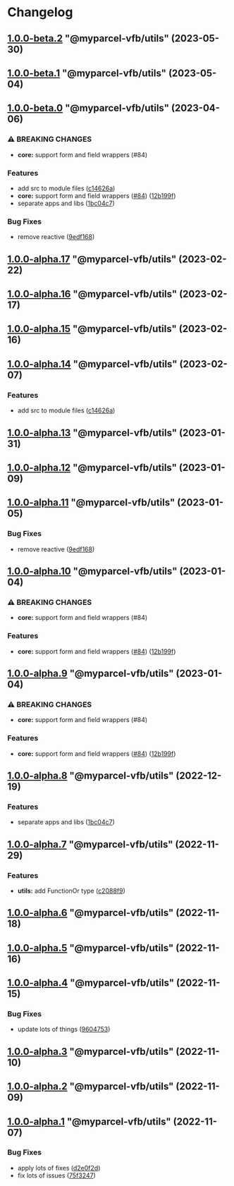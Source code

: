 # Changelog

<!-- MONODEPLOY:BELOW -->

## [1.0.0-beta.2](///compare/@myparcel-vfb/utils@1.0.0-beta.1...@myparcel-vfb/utils@1.0.0-beta.2) "@myparcel-vfb/utils" (2023-05-30)




## [1.0.0-beta.1](https://github/myparcelnl/vue-form-builder/compare/@myparcel-vfb/utils@1.0.0-beta.0...@myparcel-vfb/utils@1.0.0-beta.1) "@myparcel-vfb/utils" (2023-05-04)




## [1.0.0-beta.0](https://github/myparcelnl/vue-form-builder/compare/@myparcel-vfb/utils@1.0.0-alpha.1...@myparcel-vfb/utils@1.0.0-beta.0) "@myparcel-vfb/utils" (2023-04-06)


### ⚠ BREAKING CHANGES

* **core:** support form and field wrappers (#84)

### Features

* add src to module files ([c14626a](https://github/myparcelnl/vue-form-builder/commit/c14626a2ab1c98464611f83978575a2ce84c53a2))
* **core:** support form and field wrappers ([#84](https://github/myparcelnl/vue-form-builder/issues/84)) ([12b199f](https://github/myparcelnl/vue-form-builder/commit/12b199fc2677c02fb9a17d434cc67f62f931715c))
* separate apps and libs ([1bc04c7](https://github/myparcelnl/vue-form-builder/commit/1bc04c7625e0036bb3d72c40f471902e8232ce71))


### Bug Fixes

* remove reactive ([9edf168](https://github/myparcelnl/vue-form-builder/commit/9edf168e5499a6d129e5dcaac818c4e3fc1bce99))




## [1.0.0-alpha.17](https://github/myparcelnl/vue-form-builder/compare/@myparcel-vfb/utils@1.0.0-alpha.16...@myparcel-vfb/utils@1.0.0-alpha.17) "@myparcel-vfb/utils" (2023-02-22)




## [1.0.0-alpha.16](https://github/myparcelnl/vue-form-builder/compare/@myparcel-vfb/utils@1.0.0-alpha.15...@myparcel-vfb/utils@1.0.0-alpha.16) "@myparcel-vfb/utils" (2023-02-17)




## [1.0.0-alpha.15](https://github/myparcelnl/vue-form-builder/compare/@myparcel-vfb/utils@1.0.0-alpha.14...@myparcel-vfb/utils@1.0.0-alpha.15) "@myparcel-vfb/utils" (2023-02-16)




## [1.0.0-alpha.14](https://github/myparcelnl/vue-form-builder/compare/@myparcel-vfb/utils@1.0.0-alpha.13...@myparcel-vfb/utils@1.0.0-alpha.14) "@myparcel-vfb/utils" (2023-02-07)


### Features

* add src to module files ([c14626a](https://github/myparcelnl/vue-form-builder/commit/c14626a2ab1c98464611f83978575a2ce84c53a2))




## [1.0.0-alpha.13](https://github/myparcelnl/vue-form-builder/compare/@myparcel-vfb/utils@1.0.0-alpha.12...@myparcel-vfb/utils@1.0.0-alpha.13) "@myparcel-vfb/utils" (2023-01-31)




## [1.0.0-alpha.12](https://github/myparcelnl/vue-form-builder/compare/@myparcel-vfb/utils@1.0.0-alpha.11...@myparcel-vfb/utils@1.0.0-alpha.12) "@myparcel-vfb/utils" (2023-01-09)




## [1.0.0-alpha.11](https://github/myparcelnl/vue-form-builder/compare/@myparcel-vfb/utils@1.0.0-alpha.10...@myparcel-vfb/utils@1.0.0-alpha.11) "@myparcel-vfb/utils" (2023-01-05)


### Bug Fixes

* remove reactive ([9edf168](https://github/myparcelnl/vue-form-builder/commit/9edf168e5499a6d129e5dcaac818c4e3fc1bce99))




## [1.0.0-alpha.10](https://github/myparcelnl/vue-form-builder/compare/@myparcel-vfb/utils@1.0.0-alpha.9...@myparcel-vfb/utils@1.0.0-alpha.10) "@myparcel-vfb/utils" (2023-01-04)


### ⚠ BREAKING CHANGES

* **core:** support form and field wrappers (#84)

### Features

* **core:** support form and field wrappers ([#84](https://github/myparcelnl/vue-form-builder/issues/84)) ([12b199f](https://github/myparcelnl/vue-form-builder/commit/12b199fc2677c02fb9a17d434cc67f62f931715c))




## [1.0.0-alpha.9](https://github/myparcelnl/vue-form-builder/compare/@myparcel-vfb/utils@1.0.0-alpha.8...@myparcel-vfb/utils@1.0.0-alpha.9) "@myparcel-vfb/utils" (2023-01-04)


### ⚠ BREAKING CHANGES

* **core:** support form and field wrappers (#84)

### Features

* **core:** support form and field wrappers ([#84](https://github/myparcelnl/vue-form-builder/issues/84)) ([12b199f](https://github/myparcelnl/vue-form-builder/commit/12b199fc2677c02fb9a17d434cc67f62f931715c))




## [1.0.0-alpha.8](https://github/myparcelnl/vue-form-builder/compare/@myparcel-vfb/utils@1.0.0-alpha.7...@myparcel-vfb/utils@1.0.0-alpha.8) "@myparcel-vfb/utils" (2022-12-19)


### Features

* separate apps and libs ([1bc04c7](https://github/myparcelnl/vue-form-builder/commit/1bc04c7625e0036bb3d72c40f471902e8232ce71))




## [1.0.0-alpha.7](https://github/myparcelnl/vue-form-builder/compare/@myparcel-vfb/utils@1.0.0-alpha.6...@myparcel-vfb/utils@1.0.0-alpha.7) "@myparcel-vfb/utils" (2022-11-29)

### Features

- **utils:** add FunctionOr type ([c2088f9](https://github/myparcelnl/vue-form-builder/commit/c2088f98016996b6d1338895a094dea1c8475688))

## [1.0.0-alpha.6](https://github/myparcelnl/vue-form-builder/compare/@myparcel-vfb/utils@1.0.0-alpha.5...@myparcel-vfb/utils@1.0.0-alpha.6) "@myparcel-vfb/utils" (2022-11-18)

## [1.0.0-alpha.5](https://github/myparcelnl/vue-form-builder/compare/@myparcel-vfb/utils@1.0.0-alpha.4...@myparcel-vfb/utils@1.0.0-alpha.5) "@myparcel-vfb/utils" (2022-11-16)

## [1.0.0-alpha.4](https://github/myparcelnl/vue-form-builder/compare/@myparcel-vfb/utils@1.0.0-alpha.3...@myparcel-vfb/utils@1.0.0-alpha.4) "@myparcel-vfb/utils" (2022-11-15)

### Bug Fixes

- update lots of things ([9604753](https://github/myparcelnl/vue-form-builder/commit/960475357653bc8aaae8f9d1cfd9d2cdba6f2f8b))

## [1.0.0-alpha.3](https://github/myparcelnl/vue-form-builder/compare/@myparcel-vfb/utils@1.0.0-alpha.2...@myparcel-vfb/utils@1.0.0-alpha.3) "@myparcel-vfb/utils" (2022-11-10)

## [1.0.0-alpha.2](https://github/myparcelnl/vue-form-builder/compare/@myparcel-vfb/utils@1.0.0-alpha.1...@myparcel-vfb/utils@1.0.0-alpha.2) "@myparcel-vfb/utils" (2022-11-09)

## [1.0.0-alpha.1](https://github/myparcelnl/vue-form-builder/compare/@myparcel-vfb/utils@1.0.0-alpha.0...@myparcel-vfb/utils@1.0.0-alpha.1) "@myparcel-vfb/utils" (2022-11-07)

### Bug Fixes

- apply lots of fixes ([d2e0f2d](https://github/myparcelnl/vue-form-builder/commit/d2e0f2d195b354b0ba4a58a20e0f5536d4e28746))
- fix lots of issues ([75f3247](https://github/myparcelnl/vue-form-builder/commit/75f32478a10ae584af9edeaa1aae986befb524e7))
